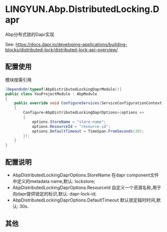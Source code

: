 # LINGYUN.Abp.DistributedLocking.Dapr

Abp分布式锁的Dapr实现  

See: https://docs.dapr.io/developing-applications/building-blocks/distributed-lock/distributed-lock-api-overview/

## 配置使用

模块按需引用

```csharp
[DependsOn(typeof(AbpDistributedLockingDaprModule))]
public class YouProjectModule : AbpModule
{
	public override void ConfigureServices(ServiceConfigurationContext context)
    {
        Configure<AbpDistributedLockingDaprOptions>(options =>
        {
            options.StoreName = "store-name";
            options.ResourceId = "resource-id";
            options.DefaultTimeout = TimeSpan.FromSeconds(30);
        });
    }
}
```

## 配置说明

* AbpDistributedLockingDaprOptions.StoreName        在dapr component文件中定义的metadata name,默认: lockstore;
* AbpDistributedLockingDaprOptions.ResourceId       自定义一个资源名称,用于向dapr提供锁定的标识,默认: dapr-lock-id;
* AbpDistributedLockingDaprOptions.DefaultTimeout    默认锁定超时时间,默认: 30s.


## 其他
